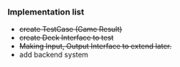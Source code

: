 ### Implementation list

- ~~create TestCase (Game Result)~~
- ~~create Deck Interface to test~~
- ~~Making Input, Output Interface to extend later.~~
- add backend system